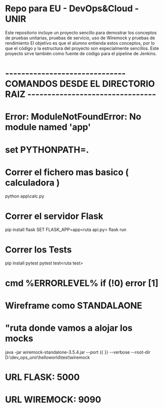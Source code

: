 # Repo para EU - DevOps&Cloud - UNIR

Este repositorio incluye un proyecto sencillo para demostrar los conceptos de pruebas unitarias, pruebas de servicio, uso de Wiremock y pruebas de rendimiento
El objetivo es que el alumno entienda estos conceptos, por lo que el código y la estructura del proyecto son especialmente sencillos.
Este proyecto sirve también como fuente de código para el pipeline de Jenkins.


 # ------------------------------ COMANDOS DESDE EL DIRECTORIO RAIZ -------------------------------- #


# Error: ModuleNotFoundError: No module named 'app'
# set PYTHONPATH=.

# Correr el fichero mas basico ( calculadora )
python app\calc.py

# Correr el servidor Flask
pip install flask
SET FLASK_APP=app\<ruta api.py>
flask run 


# Correr los  Tests
pip install pytest
pytest test\<ruta test>

# cmd %ERRORLEVEL%  if (!0) error [1]


# Wireframe como STANDALAONE
 # "ruta donde vamos a alojar los mocks

java -jar wiremock-standalone-3.5.4.jar --port {{  }}  --verbose --root-dir  D:\dev_ops_unir\helloworld\test\wiremock


# URL FLASK: 5000
# URL WIREMOCK: 9090


